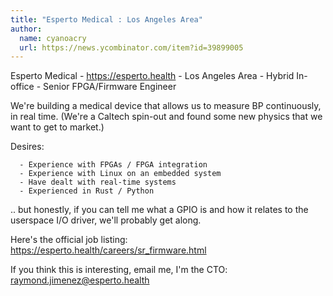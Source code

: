 ```yaml
---
title: "Esperto Medical : Los Angeles Area"
author:
  name: cyanoacry
  url: https://news.ycombinator.com/item?id=39899005
---
```

Esperto Medical - <a href="https:&#x2F;&#x2F;esperto.health" rel="nofollow">https:&#x2F;&#x2F;esperto.health</a> - Los Angeles Area - Hybrid In-office - Senior FPGA&#x2F;Firmware Engineer

We&#x27;re building a medical device that allows us to measure BP continuously, in real time. (We&#x27;re a Caltech spin-out and found some new physics that we want to get to market.)

Desires:

<pre><code>  - Experience with FPGAs &#x2F; FPGA integration
  - Experience with Linux on an embedded system
  - Have dealt with real-time systems
  - Experienced in Rust &#x2F; Python
</code></pre>
.. but honestly, if you can tell me what a GPIO is and how it relates to the userspace I&#x2F;O driver, we&#x27;ll probably get along.

Here&#x27;s the official job listing: <a href="https:&#x2F;&#x2F;esperto.health&#x2F;careers&#x2F;sr_firmware.html" rel="nofollow">https:&#x2F;&#x2F;esperto.health&#x2F;careers&#x2F;sr_firmware.html</a>

If you think this is interesting, email me, I&#x27;m the CTO: raymond.jimenez@esperto.health
